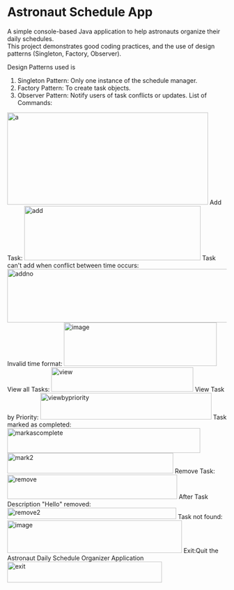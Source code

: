# Astronaut Schedule App

A simple console-based Java application to help astronauts organize their daily schedules.  
This project demonstrates good coding practices, and the use of design patterns (Singleton, Factory, Observer).

Design Patterns used is
1. Singleton Pattern: Only one instance of the schedule manager.
2. Factory Pattern: To create task objects.
3. Observer Pattern: Notify users of task conflicts or updates.
List of Commands:
<img width="461" height="212" alt="a" src="https://github.com/user-attachments/assets/da1a61db-8506-4276-bb20-d8df6d0fa3d5" />
Add Task:
<img width="405" height="125" alt="add" src="https://github.com/user-attachments/assets/80c2596b-37ad-484c-8777-c1f444ed339b" />
Task can't add when conflict between time occurs:
<img width="520" height="123" alt="addno" src="https://github.com/user-attachments/assets/9ed25fc4-b89c-414a-b22d-14b182f8631f" />
Invalid time format:
<img width="351" height="100" alt="image" src="https://github.com/user-attachments/assets/5acf5bd7-2c52-4f27-88f7-37220d4160a5" />
View all Tasks:
<img width="326" height="56" alt="view" src="https://github.com/user-attachments/assets/d6992ddb-1cdd-4f03-8e89-0c34d5391eae" />
View Task by Priority:
<img width="393" height="61" alt="viewbypriority" src="https://github.com/user-attachments/assets/ff16bb5f-738b-4d83-b144-f37140ed1e2c" />
Task marked as completed:
<img width="443" height="57" alt="markascomplete" src="https://github.com/user-attachments/assets/03166a54-6844-4599-b79a-b990121ba994" />
<img width="381" height="47" alt="mark2" src="https://github.com/user-attachments/assets/d895b0af-2915-4e36-ae64-a486aca50f0a" />
Remove Task:
<img width="390" height="56" alt="remove" src="https://github.com/user-attachments/assets/073edc73-226f-4d0b-a63b-edb120013e98" />
After Task Description "Hello" removed:
<img width="388" height="26" alt="remove2" src="https://github.com/user-attachments/assets/cee4b349-88f2-4406-916f-e58ef5661ac6" />
Task not found:
<img width="401" height="75" alt="image" src="https://github.com/user-attachments/assets/aef49a57-6dcf-4cb5-9d1c-c54dacd510e7" />
Exit:Quit the Astronaut Daily Schedule Organizer Application
<img width="355" height="48" alt="exit" src="https://github.com/user-attachments/assets/4cde86b1-4c24-4bd9-a940-5f4f37f295fd" />




